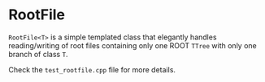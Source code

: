 RootFile
===

`RootFile<T>` is a simple templated class that elegantly handles
reading/writing of root files containing only one ROOT `TTree` with only one
branch of class `T`.

Check the `test_rootfile.cpp` file for more details.

